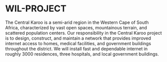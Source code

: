 # WIL-PROJECT
The Central Karoo is a semi-arid region in the Western Cape of South Africa, characterized by vast open spaces, mountainous terrain, and scattered population centers.
Our responsibility in the Central Karoo project is to design, construct, and maintain a network that provides improved internet access to homes, medical facilities, and government buildings throughout the district. We will install fast and dependable internet in roughly 3000 residences, three hospitals, and local government buildings.
